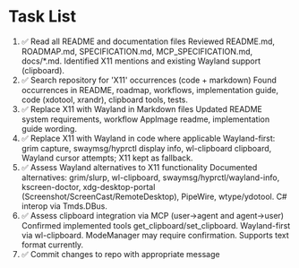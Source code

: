 # Task List

1. ✅ Read all README and documentation files
Reviewed README.md, ROADMAP.md, SPECIFICATION.md, MCP_SPECIFICATION.md, docs/*.md. Identified X11 mentions and existing Wayland support (clipboard).
2. ✅ Search repository for 'X11' occurrences (code + markdown)
Found occurrences in README, roadmap, workflows, implementation guide, code (xdotool, xrandr), clipboard tools, tests.
3. ✅ Replace X11 with Wayland in Markdown files
Updated README system requirements, workflow AppImage readme, implementation guide wording.
4. ✅ Replace X11 with Wayland in code where applicable
Wayland-first: grim capture, swaymsg/hyprctl display info, wl-clipboard clipboard, Wayland cursor attempts; X11 kept as fallback.
5. ✅ Assess Wayland alternatives to X11 functionality
Documented alternatives: grim/slurp, wl-clipboard, swaymsg/hyprctl/wayland-info, kscreen-doctor, xdg-desktop-portal (Screenshot/ScreenCast/RemoteDesktop), PipeWire, wtype/ydotool. C# interop via Tmds.DBus.
6. ✅ Assess clipboard integration via MCP (user->agent and agent->user)
Confirmed implemented tools get_clipboard/set_clipboard. Wayland-first via wl-clipboard. ModeManager may require confirmation. Supports text format currently.
7. ✅ Commit changes to repo with appropriate message



